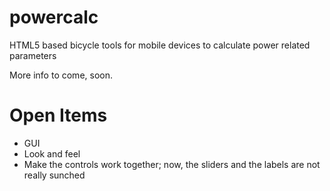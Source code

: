 powercalc
=========

HTML5 based bicycle tools for mobile devices to calculate power related parameters

More info to come, soon.

Open Items
==========
- GUI
- Look and feel
- Make the controls work together; now, the sliders and the labels are not
  really sunched
